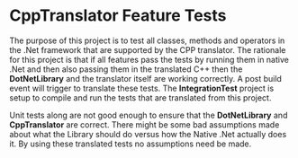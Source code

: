 ﻿# CppTranslator Feature Tests
The purpose of this project is to test all classes, methods and operators in the .Net framework that are supported by the
CPP translator. The rationale for this project is that if all features pass the tests by running them in native
.Net and then also passing them in the translated C++ then the **DotNetLibrary** and the translator itself are working correctly.
A post build event will trigger to translate these tests.
The **IntegrationTest** project is setup to compile and run the tests that are translated from this project.

Unit tests along are not good enough to ensure that the **DotNetLibrary** and **CppTranslator** are correct.
There might be some bad assumptions made about what the Library should do versus how the Native .Net actually does it.
By using these translated tests no assumptions need be made.
